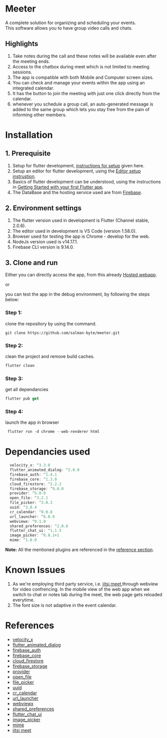 
# Meeter

A complete solution for organizing and scheduling your events.\
This software allows you to have group video calls and chats.


## Highlights

1. Take notes during the call and these notes will be available even after the meeting ends.
2. Access to the chatbox during meet which is not limited to meeting sessions.
3. The app is compatible with both Mobile and Computer screen sizes.
4. You can check and manage your events within the app using an integrated calendar.
5. It has the button to join the meeting with just one click directly from the calendar.
6. whenever you schedule a group call, an auto-generated message is added to the same group which lets you stay free from the pain of informing other members.





# Installation
## 1. Prerequisite
1. Setup for flutter development, [instructions for setup](https://flutter.dev/docs/get-started/install) given here.
2. Setup an editor for flutter development, using the [Editor setup instrustion](https://flutter.dev/docs/get-started/editor).
3. Basics of flutter development can be understood, using the instructions in [Getting Started with your first Flutter app](https://flutter.dev/docs/get-started/codelab).
4. The DataBase and the hosting service used are from [Firebase](https://firebase.google.com/).



## 2. Environment settings
1. The flutter version used in development is Flutter (Channel stable, 2.0.6).
2. The editor used in development is VS Code (version 1.58.0).
3. Browser used for testing the app is  Chrome - develop for the web.
4. NodeJs version used is v14.17.1.
5. Firebase CLI version is 9.14.0.

## 3. Clone and run
Either you can directly access the app, from this already [Hosted webapp](https://meeter-e2ad8.web.app/).

or 

you can test the app in the debug environment, by following the steps below:

### Step 1:
clone the repository by using the command.
```git
git clone https://github.com/salman-byte/meeter.git
```
### Step 2:
clean the project and remove build caches.
```dart
flutter clean
```
### Step 3:
get all dependancies
```dart
flutter pub get
```

### Step 4:
launch the app in browser
```dart
 flutter run -d chrome --web-renderer html
```


# Dependancies used

```dart
  velocity_x: ^3.3.0
  flutter_animated_dialog: ^2.0.0
  firebase_auth: ^1.4.1
  firebase_core: ^1.3.0
  cloud_firestore: ^2.2.2
  firebase_storage: ^9.0.0
  provider: ^5.0.0
  open_file: ^3.2.1
  file_picker: ^3.0.3
  uuid: ^3.0.4
  cr_calendar: ^0.0.8
  url_launcher: ^6.0.9
  webviewx: ^0.1.0
  shared_preferences: ^2.0.6
  flutter_chat_ui: ^1.1.5
  image_picker: ^0.8.1+1
  mime: ^1.0.0
```

**Note:** All the mentioned plugins are referenced in the [reference section](#references).  

# Known Issues
1. As we're employing third party service, i.e. [jitsi meet](https://jitsi.org/),through webview for video confrencing.
 In the mobile view of the web app when we switch to chat or notes tab during the meet, the web page gets reloaded everytime.
2. The font size is not adaptive in the event calendar.



# References
- [velocity_x](https://velocityx.dev/docs/vxnavigator/getting_started/)
- [flutter_animated_dialog](https://pub.dev/packages/flutter_animated_dialog)
- [firebase_auth](https://pub.dev/packages/firebase_auth)
- [firebase_core](https://pub.dev/packages/firebase_co)
- [cloud_firestore](https://pub.dev/packages/cloud_firestore)
- [firebase_storage](https://pub.dev/packages/firebase_storage)
- [provider](https://pub.dev/packages/provider)
- [open_file](https://pub.dev/packages/open_file)
- [file_picker](https://pub.dev/packages/file_picker)
- [uuid](https://pub.dev/packages/uuid)
- [cr_calendar](https://pub.dev/packages/cr_calendar)
- [url_launcher](https://pub.dev/packages/url_launcher)
- [webviewx](https://pub.dev/packages/webviewx)
- [shared_preferences](https://pub.dev/packages/shared_preferences)
- [flutter_chat_ui](https://pub.dev/packages/flutter_chat_ui)
- [image_picker](https://pub.dev/packages/image_picker)
- [mime](https://pub.dev/packages/mime)
- [jitsi meet](https://jitsi.org/)
